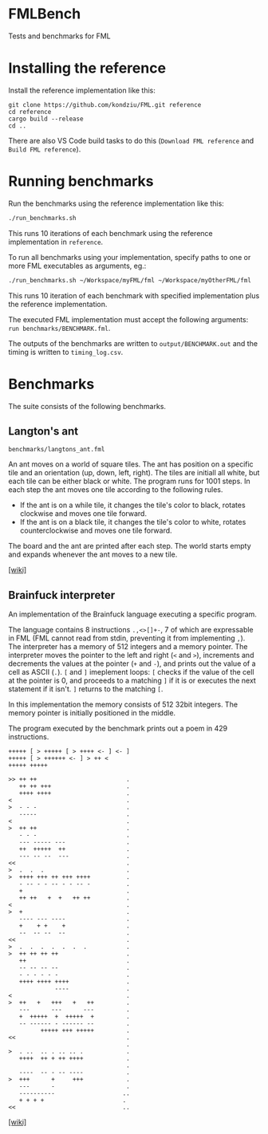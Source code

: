 # FMLBench
Tests and benchmarks for FML

# Installing the reference

Install the reference implementation like this:

```
git clone https://github.com/kondziu/FML.git reference
cd reference
cargo build --release
cd ..
```

There are also VS Code build tasks to do this (`Download FML reference` and `Build FML reference`).

# Running benchmarks

Run the benchmarks using the reference implementation like this:

```bash
./run_benchmarks.sh
```

This runs 10 iterations of each benchmark using the reference implementation in `reference`.

To run all benchmarks using your implementation, specify paths to one or more FML executables as arguments, eg.:

```bash
./run_benchmarks.sh ~/Workspace/myFML/fml ~/Workspace/myOtherFML/fml
```

This runs 10 iteration of each benchmark with specified implementation plus the reference implementation.

The executed FML implementation must accept the following arguments: `run benchmarks/BENCHMARK.fml`.

The outputs of the benchmarks are written to `output/BENCHMARK.out` and the timing is written to `timing_log.csv`.

# Benchmarks

The suite consists of the following benchmarks.

## Langton's ant

`benchmarks/langtons_ant.fml`

An ant moves on a world of square tiles. The ant has position on a specific tile and an orientation (up, down, left, right). The tiles are initiall all white, but each tile can be either black or white. The program runs for 1001 steps. In each step the ant moves one tile according to the following rules.

- If the ant is on a while tile, it changes the tile's color to black, rotates clockwise and moves one tile forward.
- If the ant is on a black tile, it changes the tile's color to white, rotates counterclockwise and moves one tile forward.

The board and the ant are printed after each step. The world starts empty and expands whenever the ant moves to a new tile.

[[wiki]](https://en.wikipedia.org/wiki/Langton%27s_ant)

## Brainfuck interpreter

An implementation of the Brainfuck language executing a specific program.

The language contains 8 instructions `.,<>[]+-`, 7 of which are expressable in FML (FML cannot read from stdin, preventing it from implementing `,`). The interpreter has a memory of 512 integers and a memory pointer. The interpreter moves the pointer to the left and right (`<` and `>`), increments and decrements the values at the pointer (`+` and `-`), and prints out the value of a cell as ASCII (`.`). `[` and `]` imeplement loops: `[` checks if the value of the cell at the pointer is 0, and proceeds to a matching `]` if it is or executes the next statement if it isn't. `]` returns to the matching `[`.

In this implementation the memory consists of 512 32bit integers. The memory pointer is initially positioned in the middle.

The program executed by the benchmark prints out a poem in 429 instructions.

```
+++++ [ > +++++ [ > ++++ <- ] <- ]
+++++ [ > ++++++ <- ] > ++ <         
+++++ +++++                           

>> ++ ++                         .   
   ++ ++ +++                     .
   ++++ ++++                     .
<                                .
>  - - -                         .
   -----                         .
<                                .
>  ++ ++                         .
   - - -                         .
   --- ----- ---                 .
   ++  +++++  ++                 .
   --- -- --  ---                .
<<                               .
>  .  .  .                       .
>  ++++ +++ ++ +++ ++++          .
   - -- - - -- - - -- -          .
   +                             .
   ++ ++   +  +   ++ ++          .
<                                .
>  +                             .
   ---- --- ----                 .
   +    + +    +                 .
   --  -- --  --                 .
<<                               .
>  .  .  .  .  .  .  .           .
>  ++ ++ ++ ++                   .
   ++                            .
   -- -- -- --                   .
   - - - - - -                   .
   ++++ ++++ ++++                . 
             ----                .
<                                .
>  ++   +   +++   +   ++         .
   ---      ---      ---         .
   +  +++++  +  +++++  +         .
   -- ------ - ------ --         .
         +++++ +++ +++++         .
<<                               .
                                 .
>  . ..  .. . .. .. .            .
   ++++  ++ + ++ ++++            .
                                 .
   ----  -- - -- ----            .
>  +++      +     +++            .
   ---      -                    .
   ----------                   ..
   + + + +                      .
<<                              ..
```

[[wiki]](https://en.wikipedia.org/wiki/Brainfuck)